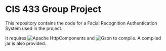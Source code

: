 # CIS 433 Group Project
This repository contains the code for a Facial Recognition Authentication System used in the project.

It requires ![Apache HttpComponents](http://hc.apache.org/downloads.cgi) and ![Gson](https://github.com/google/gson) to compile. A compiled jar is also provided.